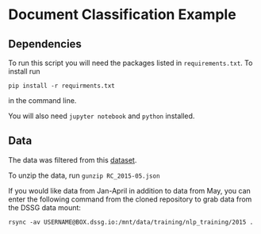 # Document Classification Example 

## Dependencies 
To run this script you will need the packages listed in `requirements.txt`. To install run 

```pip install -r requirments.txt``` 

in the command line. 

You will also need `jupyter notebook` and `python` installed. 

## Data
The data was filtered from this [dataset](https://www.reddit.com/r/datasets/comments/3bxlg7/i_have_every_publicly_available_reddit_comment/). 

To unzip the data, run ```gunzip RC_2015-05.json```

If you would like data from Jan-April in addition to data from May, you can enter the following command from the cloned repository to grab data from the DSSG data mount:

```rsync -av USERNAME@BOX.dssg.io:/mnt/data/training/nlp_training/2015 .```

